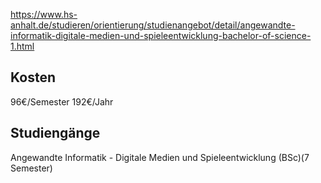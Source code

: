 https://www.hs-anhalt.de/studieren/orientierung/studienangebot/detail/angewandte-informatik-digitale-medien-und-spieleentwicklung-bachelor-of-science-1.html
## Kosten
96€/Semester
192€/Jahr
## Studiengänge
Angewandte Informatik - Digitale Medien und Spieleentwicklung (BSc)(7 Semester)